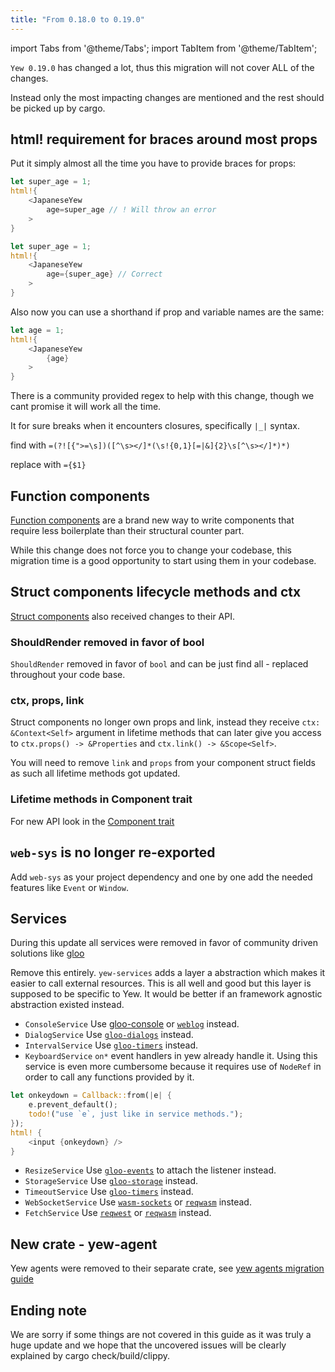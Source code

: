 ```yaml
---
title: "From 0.18.0 to 0.19.0"
---
```


import Tabs from '@theme/Tabs';
import TabItem from '@theme/TabItem';

`Yew 0.19.0` has changed a lot, thus this migration will not cover ALL of the changes.

Instead only the most impacting changes are mentioned and the rest should be picked up by cargo.

## html! requirement for braces around most props

Put it simply almost all the time you have to provide braces for props:

<Tabs>
  <TabItem value="Invalid" label="Invalid">

```rust {4}, ignore
let super_age = 1;
html!{
    <JapaneseYew
        age=super_age // ! Will throw an error
    >
}
```

  </TabItem>
  <TabItem value="Valid" label="Valid">

```rust {4}, ignore
let super_age = 1;
html!{
    <JapaneseYew
        age={super_age} // Correct
    >
}
```

  </TabItem>
  <TabItem value="Shorthand" label="Shorthand">

Also now you can use a shorthand if prop and variable names are the same:

```rust {4}, ignore
let age = 1;
html!{
    <JapaneseYew
        {age}
    >
}
```

  </TabItem>
</Tabs>

There is a community provided regex to help with this change, though we cant promise it will work all the time.

It for sure breaks when it encounters closures, specifically `|_|` syntax.

find with `=(?![{">=\s])([^\s></]*(\s!{0,1}[=|&]{2}\s[^\s></]*)*)`

replace with `={$1}`

## Function components

[Function components](./../../concepts/function-components/introduction) are a brand new way to write components that require less boilerplate than their structural counter part.

While this change does not force you to change your codebase, this migration time is a good opportunity to start using them in your codebase.

## Struct components lifecycle methods and ctx

[Struct components](./../../concepts/components/introduction) also received changes to their API.

### ShouldRender removed in favor of bool

`ShouldRender` removed in favor of `bool` and can be just find all - replaced throughout your code base.

### ctx, props, link

Struct components no longer own props and link, instead they receive `ctx: &Context<Self>` argument in lifetime methods that can later give you access to `ctx.props() -> &Properties` and `ctx.link() -> &Scope<Self>`.

You will need to remove `link` and `props` from your component struct fields as such all lifetime methods got updated.

### Lifetime methods in Component trait

For new API look in the [Component trait](https://github.com/yewstack/yew/blob/9b6bc96826d53ec38aa3ecc02e3a1e132692c411/packages/yew/src/html/component/mod.rs#L37-L97)

## `web-sys` is no longer re-exported

Add `web-sys` as your project dependency and one by one add the needed features like `Event` or `Window`.

## Services

During this update all services were removed in favor of community driven solutions like [gloo](https://github.com/rustwasm/gloo)

Remove this entirely. `yew-services` adds a layer a abstraction which makes it easier to call external resources. This is all well and good but this layer is supposed to be specific to Yew. It would be better if an framework agnostic abstraction existed instead.

- `ConsoleService`
  Use [gloo-console](https://crates.io/crates/gloo-console) or [`weblog`](https://crates.io/crates/weblog) instead.
- `DialogService`
  Use [`gloo-dialogs`](https://docs.rs/gloo-dialogs/) instead.
- `IntervalService`
  Use [`gloo-timers`](https://docs.rs/gloo-timers/) instead.
- `KeyboardService`
  `on*` event handlers in yew already handle it. Using this service is even more cumbersome because it requires use of `NodeRef` in order to call any functions provided by it.

```rust ,ignore
let onkeydown = Callback::from(|e| {
    e.prevent_default();
    todo!("use `e`, just like in service methods.");
});
html! {
    <input {onkeydown} />
}
```

- `ResizeService`
  Use [`gloo-events`](https://docs.rs/gloo-events) to attach the listener instead.
- `StorageService`
  Use [`gloo-storage`](https://docs.rs/gloo-storage/) instead.
- `TimeoutService`
  Use [`gloo-timers`](https://docs.rs/gloo-timers/) instead.
- `WebSocketService`
  Use [`wasm-sockets`](https://github.com/scratchyone/wasm-sockets) or [`reqwasm`](https://github.com/hamza1311/reqwasm) instead.
- `FetchService`
  Use [`reqwest`](https://crates.io/crates/reqwest) or [`reqwasm`](https://github.com/hamza1311/reqwasm) instead.

## New crate - yew-agent

Yew agents were removed to their separate crate, see [yew agents migration guide](./../yew-agent/from-0_0_0-to-0_1_0)

## Ending note

We are sorry if some things are not covered in this guide as it was truly a huge update and we hope that the uncovered issues will be clearly explained by cargo check/build/clippy.
